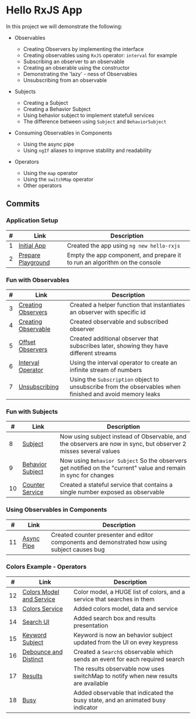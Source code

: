 # Hello RxJS App
In this project we will demonstrate the following:
- Observables
    - Creating Observers by implementing the interface
    - Creating observables using `RxJS` operator: `interval` for example
    - Subscribing an observer to an observable
    - Creating an obserable using the constructor
    - Demonstrating the 'lazy' - ness of Observables
    - Unsubscribing from an observable
- Subjects
    - Creating a Subject
    - Creating a Behavior Subject
    - Using behavior subject to implement statefull services
    - The difference between using `Subject` and `BehaviorSubject`
- Consuming Observables in Components
    - Using the async pipe
    - Using `ngIf` aliases to improve stability and readability

- Operators
    - Using the `map` operator
    - Using the `switchMap` operator
    - Other operators

## Commits
### Application Setup
| # | Link | Description |
|---|---|---|
| 1 | [Initial App](https://github.com/kobi2294/OracleWeek2019/commit/78607a9f161c21e1943b7589915ab4b2216f22e9) | Created the app using `ng new hello-rxjs` |
| 2 | [Prepare Playground](https://github.com/kobi2294/OracleWeek2019/commit/bca350e8028de3efe53bc0f7e307daeee50d5f8c) | Empty the app component, and prepare it to run an algorithm on the console |

### Fun with Observables
| # | Link | Description |
|---|---|---|
| 3 | [Creating Observers](https://github.com/kobi2294/OracleWeek2019/commit/3511e9e78360ea03bf5b661f37be707b0e3c1048) | Created a helper function that instantiates an observer with specific id |
| 4 | [Creating Observable](https://github.com/kobi2294/OracleWeek2019/commit/63692ef2171f711cb1dd068aad5da88e29c8659b) | Created observable and subscribed observer |
| 5 | [Offset Observers](https://github.com/kobi2294/OracleWeek2019/commit/750877d70fb1c6eb3ef251f5ddf8430b0aa48d36) | Created additional observer that subscribes later, showing they have different streams |
| 6 | [Interval Operator](https://github.com/kobi2294/OracleWeek2019/commit/407806bd5acb7f4c6cb3af1f3fd088032b23e6e2) | Using the interval operator to create an infinite stream of numbers | 
| 7 | [Unsubscribing](https://github.com/kobi2294/OracleWeek2019/commit/942e7509d68a24231b61d2fd20634f60de7c6d83) | Using the `Subscription` object to unsubscribe from the observables when finished and avoid memory leaks | 

### Fun with Subjects
| # | Link | Description |
|---|---|---|
| 8 | [Subject](https://github.com/kobi2294/OracleWeek2019/commit/59daac09f07946b30439dbfa42f744b140d171a0) | Now using subject instead of Observable, and the observers are now in sync, but observer 2 misses several values |
| 9 | [Behavior Subject](https://github.com/kobi2294/OracleWeek2019/commit/1f359342de370d945c143cb083ea54682e5ba124) | Now using `Behavior Subject` So the observers get notified on the "current" value and remain in sync for changes |
| 10 | [Counter Service](https://github.com/kobi2294/OracleWeek2019/commit/ec6e733b75b5e2402f8a5ca3a10af1fda5a9c3ca) | Created a stateful service that contains a single number exposed as observable |

### Using Observables in Components
| # | Link | Description |
|---|---|---|
| 11 | [Async Pipe](https://github.com/kobi2294/OracleWeek2019/commit/b99e93cabaa0b7b42fd92f859525d34fd03ed98d) | Created counter presenter and editor components and demonstrated how using subject causes bug |

### Colors Example - Operators
| # | Link | Description |
|---|---|---|
| 12 | [Colors Model and Service](https://github.com/kobi2294/OracleWeek2019/commit/a305907826030eb066a2dc220d98da9d5480cd4f) | Color model, a HUGE list of colors, and a service that searches in them |
| 13 | [Colors Service](https://github.com/kobi2294/OracleWeek2019/commit/0ecb77d9b1da9256aa493e023530ab839bd07f4c) | Added colors model, data and service |
| 14 | [Search UI](https://github.com/kobi2294/OracleWeek2019/commit/38b7583d05d24bc44c6602e198c513e25faf12ea) | Added search box and results presentation |
| 15 | [Keyword Subject](https://github.com/kobi2294/OracleWeek2019/commit/1d353ca6c374971f47c8d3898ef9e008bf389bf8) | Keyword is now an behavior subject updated from the UI on evey keypress |
| 16 | [Debounce and Distinct](https://github.com/kobi2294/OracleWeek2019/commit/d4cf92fedda6442aa016a737ae421ea52ec9ae1f) | Created a `Search$` observable which sends an event for each required search |
| 17 | [Results](https://github.com/kobi2294/OracleWeek2019/commit/0bba10d8655ced52dfc9ce5e1d59ead496e9bbb6) | The results observable now uses switchMap to notify when new results are available |
| 18 | [Busy](https://github.com/kobi2294/OracleWeek2019/commit/a339270b90955eed28fef1d4cdf04ddebf461dda) | Added observable that indicated the busy state, and an animated busy indicator |
